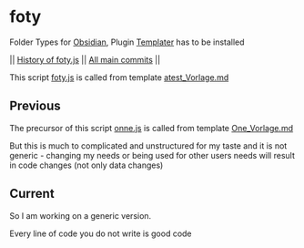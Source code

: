 # foty

Folder Types for [Obsidian](https://obsidian.md/), Plugin [Templater](https://github.com/SilentVoid13/Templater) has to be installed

|| [History of foty.js](https://github.com/MonikaLobinger/foty/commits/main/_scripts/foty.js) || [All main commits](https://github.com/MonikaLobinger/foty/commits/main) ||

This script [foty.js](https://github.com/MonikaLobinger/foty/blob/main/_scripts/foty.js) is called from template [atest_Vorlage.md](https://github.com/MonikaLobinger/foty/blob/main/_vorlagen/atest_Vorlage.md)

## Previous

The precursor of this script [onne.js](https://github.com/MonikaLobinger/foty/blob/main/_scripts/onne.js) is called from template [One_Vorlage.md](https://github.com/MonikaLobinger/foty/blob/main/_vorlagen/One_Vorlage.md)

But this is much to complicated and unstructured for my taste and it is not generic - changing my needs or being used for other users needs will result in code changes (not only data changes)

## Current

So I am working on a generic version.

Every line of code you do not write is good code
